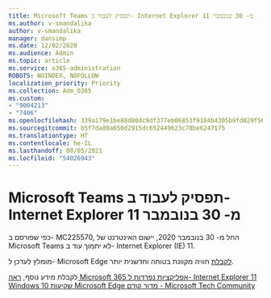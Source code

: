 ```yaml
---
title: Microsoft Teams תפסיק לעבוד ב- Internet Explorer 11 מ- 30 בנובמבר
ms.author: v-smandalika
author: v-smandalika
manager: dansimp
ms.date: 12/02/2020
ms.audience: Admin
ms.topic: article
ms.service: o365-administration
ROBOTS: NOINDEX, NOFOLLOW
localization_priority: Priority
ms.collection: Adm_O365
ms.custom:
- "9004213"
- "7406"
ms.openlocfilehash: 339a179e1be88d80dc9df377eb06853f9184b4305b9fd029f565ba54fd30e546
ms.sourcegitcommit: b5f7da89a650d2915dc652449623c78be6247175
ms.translationtype: HT
ms.contentlocale: he-IL
ms.lasthandoff: 08/05/2021
ms.locfileid: "54026943"
---
```

# <a name="microsoft-teams-will-stop-working-on-internet-explorer-11-from-nov-30th"></a>Microsoft Teams תפסיק לעבוד ב- Internet Explorer 11 מ- 30 בנובמבר

כפי שפורסם ב- MC225570, החל מ- 30 בנובמבר 2020, יישום האינטרנט של Microsoft Teams לא יתמוך עוד ב- Internet Explorer (IE) 11. 

מומלץ לעדכן ל- Microsoft Edge [לקבלת](https://www.microsoft.com/edge) חוויה מקוונת בטוחה וחדשנית יותר. 

לקבלת מידע נוסף, [ראה Microsoft 365 אפליקציות נפרדות ל- Internet Explorer 11 Windows 10 שקיעות Microsoft Edge מדור קודם - Microsoft Tech Community](https://techcommunity.microsoft.com/t5/microsoft-365-blog/microsoft-365-apps-say-farewell-to-internet-explorer-11-and/ba-p/1591666)

